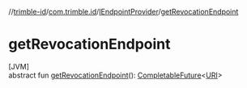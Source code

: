//[trimble-id](../../../index.md)/[com.trimble.id](../index.md)/[IEndpointProvider](index.md)/[getRevocationEndpoint](get-revocation-endpoint.md)

# getRevocationEndpoint

[JVM]\
abstract fun [getRevocationEndpoint](get-revocation-endpoint.md)(): [CompletableFuture](https://docs.oracle.com/javase/8/docs/api/java/util/concurrent/CompletableFuture.html)&lt;[URI](https://docs.oracle.com/javase/8/docs/api/java/net/URI.html)&gt;
